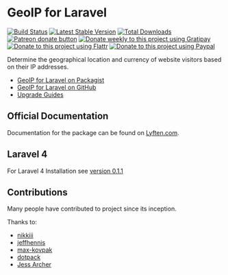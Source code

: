 # GeoIP for Laravel

[![Build Status](https://travis-ci.org/Torann/laravel-geoip.svg?branch=master)](https://travis-ci.org/Torann/laravel-geoip)
[![Latest Stable Version](https://poser.pugx.org/torann/geoip/v/stable.png)](https://packagist.org/packages/torann/geoip)
[![Total Downloads](https://poser.pugx.org/torann/geoip/downloads.png)](https://packagist.org/packages/torann/geoip)
[![Patreon donate button](https://img.shields.io/badge/patreon-donate-yellow.svg)](https://www.patreon.com/torann)
[![Donate weekly to this project using Gratipay](https://img.shields.io/badge/gratipay-donate-yellow.svg)](https://gratipay.com/~torann)
[![Donate to this project using Flattr](https://img.shields.io/badge/flattr-donate-yellow.svg)](https://flattr.com/profile/torann)
[![Donate to this project using Paypal](https://img.shields.io/badge/Donate-PayPal-green.svg)](https://www.paypal.com/cgi-bin/webscr?cmd=_s-xclick&hosted_button_id=4CJA2A97NPYVU)

Determine the geographical location and currency of website visitors based on their IP addresses.

- [GeoIP for Laravel on Packagist](https://packagist.org/packages/torann/geoip)
- [GeoIP for Laravel on GitHub](https://github.com/Torann/laravel-geoip)
- [Upgrade Guides](http://lyften.com/projects/laravel-geoip/doc/upgrade.html)

## Official Documentation

Documentation for the package can be found on [Lyften.com](http://lyften.com/projects/laravel-geoip/).

## Laravel 4

For Laravel 4 Installation see [version 0.1.1](https://github.com/Torann/laravel-geoip/tree/0.1.1)

## Contributions

Many people have contributed to project since its inception.

Thanks to:

- [nikkiii](https://github.com/nikkiii)
- [jeffhennis](https://github.com/jeffhennis)
- [max-kovpak](https://github.com/max-kovpak)
- [dotpack](https://github.com/dotpack)
- [Jess Archer](https://github.com/jessarcher)
